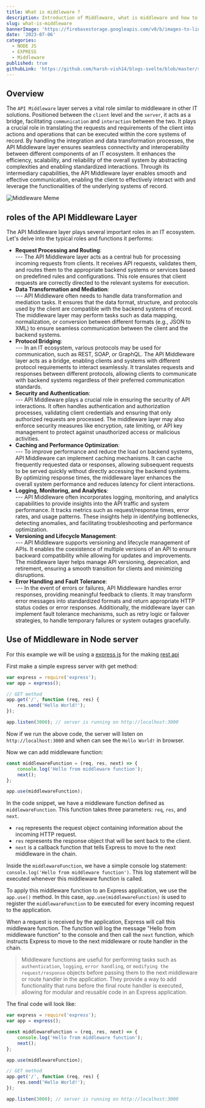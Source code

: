 ```yaml
---
title: What is middleware ?
description: Introduction of Middleware, what is middleware and how to use it in express js server
slug: what-is-middleware
bannerImage: 'https://firebasestorage.googleapis.com/v0/b/images-to-link-converter.appspot.com/o/banner-3.webp?alt=media&token=2cb65358-a319-456c-bd63-2b211a76819e'
date: '2023-07-06'
categories:
  - NODE JS
  - EXPRESS
  - Middleware
published: true
githubLink: 'https://github.com/harsh-vish14/blogs-svelte/blob/master/src/posts/what-is-middleware.md'
---
```


## Overview

The `API Middleware` layer serves a vital role similar to middleware in other IT solutions. Positioned between the `client` level and the `server`, it acts as a bridge, facilitating `communication` and `interaction` between the two. It plays a crucial role in translating the requests and requirements of the client into actions and operations that can be executed within the core systems of record. By handling the integration and data transformation processes, the API Middleware layer ensures seamless connectivity and interoperability between different components of an IT ecosystem. It enhances the efficiency, scalability, and reliability of the overall system by abstracting complexities and enabling standardized interactions. Through its intermediary capabilities, the API Middleware layer enables smooth and effective communication, enabling the client to effectively interact with and leverage the functionalities of the underlying systems of record.

![Middleware Meme](https://firebasestorage.googleapis.com/v0/b/images-to-link-converter.appspot.com/o/middleware_meme.webp?alt=media&token=971c8800-c8ee-47ca-9c53-abc2a2d95054)

## roles of the API Middleware Layer

The API Middleware layer plays several important roles in an IT ecosystem. Let's delve into the typical roles and functions it performs:

- **Request Processing and Routing**:  
  --- The API Middleware layer acts as a central hub for processing incoming requests from clients. It receives API requests, validates them, and routes them to the appropriate backend systems or services based on predefined rules and configurations. This role ensures that client requests are correctly directed to the relevant systems for execution.
- **Data Transformation and Mediation**:  
  --- API Middleware often needs to handle data transformation and mediation tasks. It ensures that the data format, structure, and protocols used by the client are compatible with the backend systems of record. The middleware layer may perform tasks such as data mapping, normalization, or conversion between different formats (e.g., JSON to XML) to ensure seamless communication between the client and the backend systems.
- **Protocol Bridging**:  
  --- In an IT ecosystem, various protocols may be used for communication, such as REST, SOAP, or GraphQL. The API Middleware layer acts as a bridge, enabling clients and systems with different protocol requirements to interact seamlessly. It translates requests and responses between different protocols, allowing clients to communicate with backend systems regardless of their preferred communication standards.
- **Security and Authentication**:  
  --- API Middleware plays a crucial role in ensuring the security of API interactions. It often handles authentication and authorization processes, validating client credentials and ensuring that only authorized requests are processed. The middleware layer may also enforce security measures like encryption, rate limiting, or API key management to protect against unauthorized access or malicious activities.
- **Caching and Performance Optimization**:  
  --- To improve performance and reduce the load on backend systems, API Middleware can implement caching mechanisms. It can cache frequently requested data or responses, allowing subsequent requests to be served quickly without directly accessing the backend systems. By optimizing response times, the middleware layer enhances the overall system performance and reduces latency for client interactions.
- **Logging, Monitoring, and Analytics**:  
  --- API Middleware often incorporates logging, monitoring, and analytics capabilities to provide insights into the API traffic and system performance. It tracks metrics such as request/response times, error rates, and usage patterns. These insights help in identifying bottlenecks, detecting anomalies, and facilitating troubleshooting and performance optimization.
- **Versioning and Lifecycle Management**:  
  --- API Middleware supports versioning and lifecycle management of APIs. It enables the coexistence of multiple versions of an API to ensure backward compatibility while allowing for updates and improvements. The middleware layer helps manage API versioning, deprecation, and retirement, ensuring a smooth transition for clients and minimizing disruptions.
- **Error Handling and Fault Tolerance**:  
  --- In the event of errors or failures, API Middleware handles error responses, providing meaningful feedback to clients. It may transform error messages into standardized formats and return appropriate HTTP status codes or error responses. Additionally, the middleware layer can implement fault tolerance mechanisms, such as retry logic or failover strategies, to handle temporary failures or system outages gracefully.

## Use of Middleware in Node server

For this example we will be using a [express js](https://expressjs.com/) for the making [rest api](https://www.redhat.com/en/topics/api/what-is-a-rest-api)

First make a simple express server with get method:

```js
var express = require('express');
var app = express();

// GET method
app.get('/', function (req, res) {
	res.send('Hello World!');
});

app.listen(3000); // server is running on http://localhost:3000
```

Now if we run the above code, the server will listen on `http://localhost:3000` and when can see the `Hello World!` in browser.

Now we can add middleware function:

```js
const middlewareFunction = (req, res, next) => {
	console.log('Hello from middleware function');
	next();
};

app.use(middlewareFunction);
```

In the code snippet, we have a middleware function defined as `middlewareFunction`. This function takes three parameters: `req`, `res`, and `next`.

- `req` represents the request object containing information about the incoming HTTP request.
- `res` represents the response object that will be sent back to the client.
- `next` is a callback function that tells Express to move to the next middleware in the chain.

Inside the `middlewareFunction`, we have a simple console log statement: `console.log('Hello from middleware function')`. This log statement will be executed whenever this middleware function is called.

To apply this middleware function to an Express application, we use the `app.use()` method. In this case, `app.use(middlewareFunction)` is used to register the `middlewareFunction` to be executed for every incoming request to the application.

When a request is received by the application, Express will call this middleware function. The function will log the message "Hello from middleware function" to the console and then call the `next` function, which instructs Express to move to the next middleware or route handler in the chain.

> Middleware functions are useful for performing tasks such as `authentication`, `logging`, `error handling`, or `modifying the request/response` objects before passing them to the next middleware or route handler in the application. They provide a way to add functionality that runs before the final route handler is executed, allowing for modular and reusable code in an Express application.

The final code will look like:

```js
var express = require('express');
var app = express();

const middlewareFunction = (req, res, next) => {
	console.log('Hello from middleware function');
	next();
};

app.use(middlewareFunction);

// GET method
app.get('/', function (req, res) {
	res.send('Hello World!');
});

app.listen(3000); // server is running on http://localhost:3000
```
